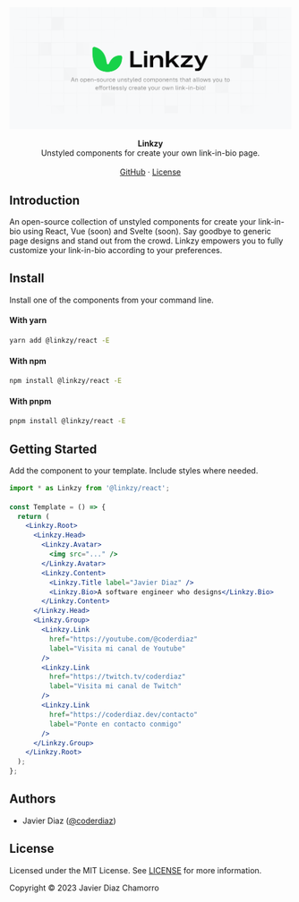 ![Linkzy Logo](cover.png)

<div align="center"><strong>Linkzy</strong></div>
<div align="center">Unstyled components for create your own link-in-bio page.</div>
<br />
<div align="center">
<a href="https://github.com/coderdiaz/linkzy">GitHub</a> 
<span> · </span>
<a href="./LICENSE.md">License</a>
</div>

## Introduction

An open-source collection of unstyled components for create your link-in-bio using React, Vue (soon) and Svelte (soon). Say goodbye to generic page designs and stand out from the crowd. Linkzy empowers you to fully customize your link-in-bio according to your preferences.

## Install

Install one of the components from your command line.

#### With yarn

```sh
yarn add @linkzy/react -E
```

#### With npm

```sh
npm install @linkzy/react -E
```

#### With pnpm

```sh
pnpm install @linkzy/react -E
```

## Getting Started

Add the component to your template. Include styles where needed.

```jsx
import * as Linkzy from '@linkzy/react';

const Template = () => {
  return (
    <Linkzy.Root>
      <Linkzy.Head>
        <Linkzy.Avatar>
          <img src="..." />
        </Linkzy.Avatar>
        <Linkzy.Content>
          <Linkzy.Title label="Javier Diaz" />
          <Linkzy.Bio>A software engineer who designs</Linkzy.Bio>
        </Linkzy.Content>
      </Linkzy.Head>
      <Linkzy.Group>
        <Linkzy.Link
          href="https://youtube.com/@coderdiaz"
          label="Visita mi canal de Youtube"
        />
        <Linkzy.Link
          href="https://twitch.tv/coderdiaz"
          label="Visita mi canal de Twitch"
        />
        <Linkzy.Link
          href="https://coderdiaz.dev/contacto"
          label="Ponte en contacto conmigo"
        />
      </Linkzy.Group>
    </Linkzy.Root>
  );
};
```

## Authors

- Javier Diaz ([@coderdiaz](https://x.com/coderdiaz))

## License

Licensed under the MIT License. See [LICENSE](./LICENSE.md) for more information.

Copyright &copy; 2023 Javier Diaz Chamorro
